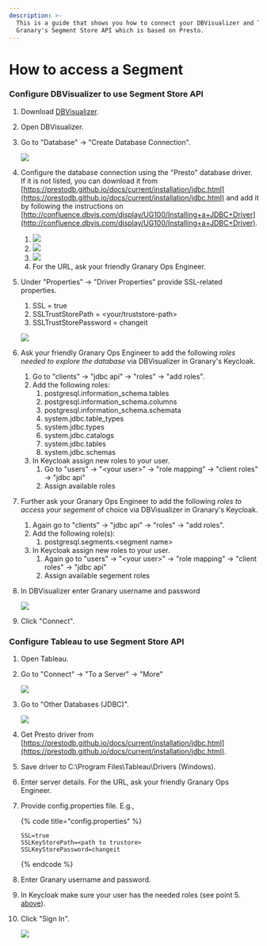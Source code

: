 ```yaml
---
description: >-
  This is a guide that shows you how to connect your DBVisualizer and Tableau to
  Granary's Segment Store API which is based on Presto.
---
```


# How to access a Segment

### Configure DBVisualizer to use Segment Store API

1. Download [DBVisualizer](https://www.dbvis.com/download).
2. Open DBVisualizer.
3.  Go to "Database" -> "Create Database Connection". 

    ![](<../../.gitbook/assets/dbvis01 (1).png>) 
4. Configure the database connection using the "Presto" database driver. If it is not listed, you can download it from [https://prestodb.github.io/docs/current/installation/jdbc.html](https://prestodb.github.io/docs/current/installation/jdbc.html) and add it by following the instructions on [http://confluence.dbvis.com/display/UG100/Installing+a+JDBC+Driver](http://confluence.dbvis.com/display/UG100/Installing+a+JDBC+Driver).
   1. ![](<../../.gitbook/assets/dbvis01 (1).png>)
   2. ![](../../.gitbook/assets/dbvis02.png) 
   3. ![](../../.gitbook/assets/dbvis03.png) 
   4. For the URL, ask your friendly Granary Ops Engineer.
5.  Under "Properties" -> "Driver Properties" provide SSL-related properties.

    1. SSL = true
    2. SSLTrustStorePath = \<your/truststore-path>
    3. SSLTrustStorePassword = changeit

    ![](../../.gitbook/assets/dbvis05.png)
6. Ask your friendly Granary Ops Engineer to add the following _roles needed to explore the database_ via DBVisualizer in Granary's Keycloak.
   1. Go to "clients" -> "jdbc api" -> "roles" -> "add roles".
   2. Add the following roles:
      1. postgresql.information_schema.tables
      2. postgresql.information_schema.columns
      3. postgresql.information_schema.schemata
      4. system.jdbc.table_types
      5. system.jdbc.types
      6. system.jdbc.catalogs
      7. system.jdbc.tables
      8. system.jdbc.schemas
   3. In Keycloak assign new roles to your user.
      1. Go to "users" -> "\<your user>" -> "role mapping" -> "client roles" -> "jdbc api"
      2. Assign available roles
7. Further ask your Granary Ops Engineer to add the following _roles to access your segement_ of choice via DBVisualizer in Granary's Keycloak.
   1. Again go to "clients" -> "jdbc api" -> "roles" -> "add roles".
   2. Add the following role(s):
      1. postgresql.segments.\<segment name>
   3. In Keycloak assign new roles to your user.
      1. Again go to "users" -> "\<your user>" -> "role mapping" -> "client roles" -> "jdbc api"
      2. Assign available segement roles
8.  In DBVisualizer enter Granary username and password

    ![](../../.gitbook/assets/dbvis04.png)
9. Click "Connect".  

### Configure Tableau to use Segment Store API

1. Open Tableau.
2.  Go to "Connect" -> "To a Server" -> "More"

      ![](../../.gitbook/assets/tableau01.PNG) 
3.  Go to "Other Databases (JDBC)".

     ![](../../.gitbook/assets/tableau02.PNG) 
4. Get Presto driver from [https://prestodb.github.io/docs/current/installation/jdbc.html](https://prestodb.github.io/docs/current/installation/jdbc.html).
5. Save driver to C:\Program Files\Tableau\Drivers (Windows).
6. Enter server details. For the URL, ask your friendly Granary Ops Engineer.
7.  Provide config.properties file. E.g.,

    {% code title="config.properties" %}
    ```
    SSL=true 
    SSLKeyStorePath=<path to trustore>
    SSLKeyStorePassword=changeit
    ```
    {% endcode %}
8. Enter Granary username and password.
9. In Keycloak make sure your user has the needed roles (see point 5. [above](segment-store-api.md#set-up-jdbc-api-config-using-dbvisualizer)).
10. Click "Sign In".



    ![](../../.gitbook/assets/tableau03.PNG)





